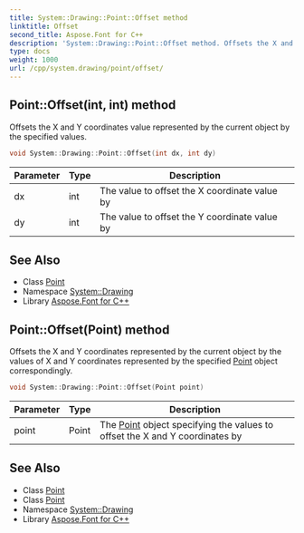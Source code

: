 ```yaml
---
title: System::Drawing::Point::Offset method
linktitle: Offset
second_title: Aspose.Font for C++
description: 'System::Drawing::Point::Offset method. Offsets the X and Y coordinates value represented by the current object by the specified values in C++.'
type: docs
weight: 1000
url: /cpp/system.drawing/point/offset/
---
```

## Point::Offset(int, int) method


Offsets the X and Y coordinates value represented by the current object by the specified values.

```cpp
void System::Drawing::Point::Offset(int dx, int dy)
```


| Parameter | Type | Description |
| --- | --- | --- |
| dx | int | The value to offset the X coordinate value by |
| dy | int | The value to offset the Y coordinate value by |

## See Also

* Class [Point](../)
* Namespace [System::Drawing](../../)
* Library [Aspose.Font for C++](../../../)
## Point::Offset(Point) method


Offsets the X and Y coordinates represented by the current object by the values of X and Y coordinates represented by the specified [Point](../) object correspondingly.

```cpp
void System::Drawing::Point::Offset(Point point)
```


| Parameter | Type | Description |
| --- | --- | --- |
| point | Point | The [Point](../) object specifying the values to offset the X and Y coordinates by |

## See Also

* Class [Point](../)
* Class [Point](../)
* Namespace [System::Drawing](../../)
* Library [Aspose.Font for C++](../../../)
